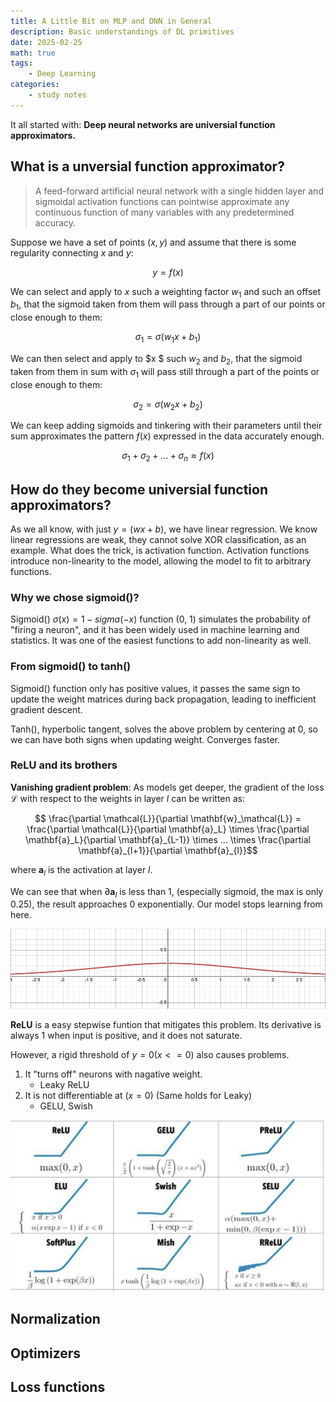 ```yaml
---
title: A Little Bit on MLP and DNN in General
description: Basic understandings of DL primitives
date: 2025-02-25
math: true
tags: 
    - Deep Learning
categories:
    - study notes
---
```

It all started with: **Deep neural networks are universial function approximators.**

## What is a unversial function approximator?

> A feed-forward artificial neural network with a single hidden layer and sigmoidal activation functions can pointwise approximate any continuous function of many variables with any predetermined accuracy.

Suppose we have a set of points $(x, y)$ and assume that there is some regularity connecting $x$ and $y$:

$$y=f(x)$$

We can select and apply to $x$ such a weighting factor $w_{1}$ and such an offset $b_1$, that the sigmoid taken from them will pass through a part of our points or close enough to them:

$$\sigma_1=\sigma(w_{1}x+b_1)$$

We can then select and apply to $x $ such $w_{2}$ and $b_2$, that the sigmoid taken from them in sum with $\sigma_ 1$ will pass still through a part of the points or close enough to them:

$$\sigma_2=\sigma(w_{2}x+b_2)$$

We can keep adding sigmoids and tinkering with their parameters until their sum approximates the pattern $f(x)$ expressed in the data accurately enough.

$$\sigma_1+\sigma_2+...+\sigma_n \approx f(x)$$


## How do they become universial function approximators?
As we all know, with just $y = (wx+b)$, we have linear regression. We know linear regressions are weak, they cannot solve XOR classification, as an example. What does the trick, is activation function. Activation functions introduce non-linearity to the model, allowing the model to fit to arbitrary functions. 

### Why we chose sigmoid()?

Sigmoid() $\sigma(x) = 1 - sigma(-x)$ function (0, 1) simulates the probability of "firing a neuron", and it has been widely used in machine learning and statistics. It was one of the easiest functions to add non-linearity as well.

### From sigmoid() to tanh()
Sigmoid() function only has positive values, it passes the same sign to update the weight matrices during back propagation, leading to inefficient gradient descent.

Tanh(), hyperbolic tangent, solves the above problem by centering at 0, so we can have both signs when updating weight. Converges faster.

### ReLU and its brothers

**Vanishing gradient problem**: As models get deeper, the gradient of the loss $\mathcal{L}$ with respect to the weights in layer $l$ can be written as:

$$ \frac{\partial \mathcal{L}}{\partial \mathbf{w}_\mathcal{L}} = \frac{\partial \mathcal{L}}{\partial \mathbf{a}_L} \times \frac{\partial \mathbf{a}_L}{\partial \mathbf{a}_{L-1}} \times ... \times \frac{\partial \mathbf{a}_{l+1}}{\partial \mathbf{a}_{l}}$$

where $\mathbf{a}_l$ is the activation at layer $l$. 

We can see that when $\partial \mathbf{a}_l$ is less than 1, (especially sigmoid, the max is only 0.25), the result approaches 0 exponentially. Our model stops learning from here.

![Derivative of sigmoid function](d_sigmoid.png)

**ReLU** is a easy stepwise funtion that mitigates this problem. Its derivative is always 1 when input is positive, and it does not saturate.

However, a rigid threshold of $y = 0(x <= 0)$ also causes problems. 
1. It "turns off" neurons with nagative weight.
    - Leaky ReLU
2. It is not differentiable at $(x = 0)$ (Same holds for Leaky)
    - GELU, Swish

![ReLU and its modifications](ReLUs.jpg)

## Normalization

## Optimizers

## Loss functions



